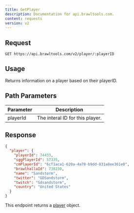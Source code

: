 ```yaml
---
title: GetPlayer
description: Documentation for api.brawltools.com.
content: requests
version: v2
---
```


## Request

```
GET https://api.brawltools.com/v2/player/:playerID
```

## Usage

Returns information on a player based on their playerID.

## Path Parameters

| Parameter | Description                     |
| --------- | ------------------------------- |
| playerId  | The interal ID for this player. |

## Response

```json
{
  "player": {
    "playerId": 74433,
    "sggPlayerId": 57335,
    "cmPlayerId": "6cf1aca1-620a-4a78-b9dd-831a8ee361e0",
    "brawlhallaId": 738230,
    "name": "Sandstorm",
    "twitter": "GDSandstorm",
    "twitch": "Gdsandstorm",
    "country": "United States"
  }
}
```

This endpoint returns a [player](../../datatypes/player) object.
